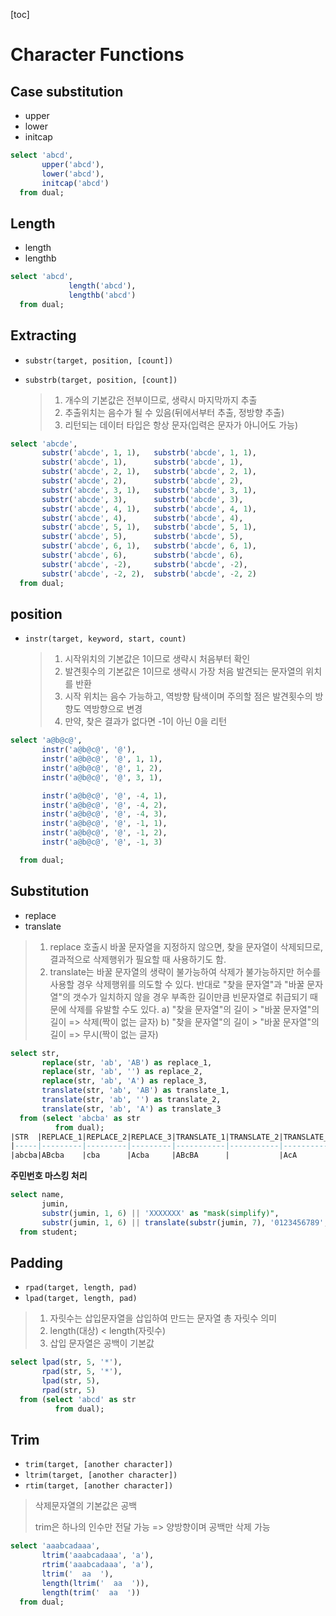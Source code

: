 [toc]

# Character Functions

## Case substitution

- upper
- lower
- initcap

```sql
select 'abcd',
       upper('abcd'),
       lower('abcd'),
       initcap('abcd')
  from dual;
```

## Length

- length
- lengthb

```sql
select 'abcd',
			 length('abcd'),
			 lengthb('abcd')
  from dual;
```

## Extracting

- `substr(target, position, [count])`

- `substrb(target, position, [count])`

  > 1. 개수의 기본값은 전부이므로, 생략시 마지막까지 추출
  > 2. 추출위치는 음수가 될 수 있음(뒤에서부터 추출, 정방향 추출)
  > 3. 리턴되는 데이터 타입은 항상 문자(입력은 문자가 아니어도 가능)

```sql
select 'abcde',
       substr('abcde', 1, 1),   substrb('abcde', 1, 1), 
       substr('abcde', 1),      substrb('abcde', 1), 
       substr('abcde', 2, 1),   substrb('abcde', 2, 1), 
       substr('abcde', 2),      substrb('abcde', 2), 
       substr('abcde', 3, 1),   substrb('abcde', 3, 1), 
       substr('abcde', 3),      substrb('abcde', 3), 
       substr('abcde', 4, 1),   substrb('abcde', 4, 1), 
       substr('abcde', 4),      substrb('abcde', 4), 
       substr('abcde', 5, 1),   substrb('abcde', 5, 1), 
       substr('abcde', 5),      substrb('abcde', 5), 
       substr('abcde', 6, 1),   substrb('abcde', 6, 1), 
       substr('abcde', 6),      substrb('abcde', 6), 
       substr('abcde', -2),     substrb('abcde', -2), 
       substr('abcde', -2, 2),  substrb('abcde', -2, 2) 
  from dual;
```

## position

- `instr(target, keyword, start, count)`

  > 1. 시작위치의 기본값은 1이므로 생략시 처음부터 확인
  > 2. 발견횟수의 기본값은 1이므로 생략시 가장 처음 발견되는 문자열의 위치를 반환
  > 3. 시작 위치는 음수 가능하고, 역방향 탐색이며 주의할 점은 발견횟수의 방향도 역방향으로 변경
  > 4. 만약, 찾은 결과가 없다면 -1이 아닌 0을 리턴

```sql
select 'a@b@c@',
       instr('a@b@c@', '@'),
       instr('a@b@c@', '@', 1, 1),
       instr('a@b@c@', '@', 1, 2),
       instr('a@b@c@', '@', 3, 1),

       instr('a@b@c@', '@', -4, 1),
       instr('a@b@c@', '@', -4, 2),
       instr('a@b@c@', '@', -4, 3),
       instr('a@b@c@', '@', -1, 1),
       instr('a@b@c@', '@', -1, 2),
       instr('a@b@c@', '@', -1, 3)

  from dual;
```

## Substitution 

- replace
- translate

> 1. replace 호출시 바꿀 문자열을 지정하지 않으면, 찾을 문자열이 삭제되므로, 결과적으로 삭제행위가 필요할 때 사용하기도 함.
> 2. translate는 바꿀 문자열의 생략이 불가능하여 삭제가 불가능하지만
>    허수를 사용할 경우 삭제행위를 의도할 수 있다.
>    반대로 "찾을 문자열"과 "바꿀 문자열"의 갯수가 일치하지 않을 경우 부족한 길이만큼 빈문자열로 취급되기 때문에 삭제를 유발할 수도 있다.
>    a) "찾을 문자열"의 길이 > "바꿀 문자열"의 길이 => 삭제(짝이 없는 글자)
>    b) "찾을 문자열"의 길이 > "바꿀 문자열"의 길이 => 무시(짝이 없는 글자)

```sql
select str,
       replace(str, 'ab', 'AB') as replace_1,
       replace(str, 'ab', '') as replace_2,
       replace(str, 'ab', 'A') as replace_3,
       translate(str, 'ab', 'AB') as translate_1,
       translate(str, 'ab', '') as translate_2,
       translate(str, 'ab', 'A') as translate_3
  from (select 'abcba' as str
          from dual);
|STR  |REPLACE_1|REPLACE_2|REPLACE_3|TRANSLATE_1|TRANSLATE_2|TRANSLATE_3|
|-----|---------|---------|---------|-----------|-----------|-----------|
|abcba|ABcba    |cba      |Acba     |ABcBA      |           |AcA        |
```

**주민번호 마스킹 처리**

```sql
select name,
       jumin,
       substr(jumin, 1, 6) || 'XXXXXXX' as "mask(simplify)",
       substr(jumin, 1, 6) || translate(substr(jumin, 7), '0123456789', 'XXXXXXXXXX') as "mask(correctly)"
  from student;
```

## Padding

- `rpad(target, length, pad)`
- `lpad(target, length, pad)`

> 1. 자릿수는 삽입문자열을 삽입하여 만드는 문자열 총 자릿수 의미
> 2. length(대상) < length(자릿수)
> 3. 삽입 문자열은 공백이 기본값

```sql
select lpad(str, 5, '*'),
       rpad(str, 5, '*'),
       lpad(str, 5),
       rpad(str, 5)
  from (select 'abcd' as str
          from dual);  
```

## Trim

- `trim(target, [another character])`
- `ltrim(target, [another character])`
- `rtim(target, [another character])`

> 삭제문자열의 기본값은 공백
>
> trim은 하나의 인수만 전달 가능 => 양방향이며 공백만 삭제 가능

```sql
select 'aaabcadaaa',
       ltrim('aaabcadaaa', 'a'),
       rtrim('aaabcadaaa', 'a'),
       ltrim('  aa  '),
       length(ltrim('  aa  ')),
       length(trim('  aa  '))
  from dual;
```

